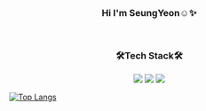 <br />
<h3  align="center">Hi I'm SeungYeon☺️✨ </h3>
<br />
<h3 align="center">🛠Tech Stack🛠</h3>
<p align="center">
  <img src="https://img.shields.io/badge/JavaScript-F7DF1E?style=flat-square&logo=JavaScript&logoColor=white"/>
  <img src="https://img.shields.io/badge/React-61DAFB?style=flat-square&logo=React&logoColor=white"/>
  <img src="https://img.shields.io/badge/Python-3776AB?style=flat-square&logo=Python&logoColor=white"/>
</p>

[![Top Langs](https://github-readme-stats.vercel.app/api/top-langs/?username=seungyeonnn&layout=compact)](https://github.com/anuraghazra/github-readme-stats)

 
